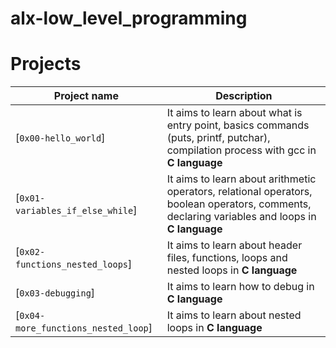 # alx-low_level_programming

# Projects

| Project name | Description |
| ------------ | ----------- |
| [`0x00-hello_world`]| It aims to learn about what is entry point, basics commands (puts, printf, putchar), compilation process with gcc in **C language** |
| [`0x01-variables_if_else_while`] | It aims to learn about arithmetic operators, relational operators, boolean operators, comments, declaring variables and loops in **C language** |
| [`0x02-functions_nested_loops`] | It aims to learn about header files, functions, loops and nested loops in **C language** |
| [`0x03-debugging`] | It aims to learn how to debug in **C language** |
| [`0x04-more_functions_nested_loop`] | It aims to learn about nested loops in **C language** |